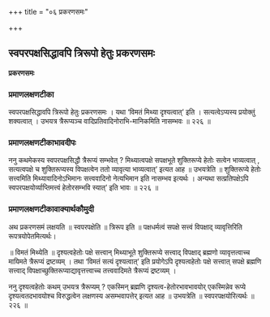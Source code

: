 +++
title = "०६ प्रकरणसमः"

+++


## स्वपरपक्षसिद्धावपि त्रिरूपो हेतुः प्रकरणसमः

**प्रकरणसमः** 

### **प्रमाणलक्षणटीका**

स्वपरपक्षसिद्धावपि त्रिरूपो हेतुः प्रकरणसमः । यथा ‘विमतं मिथ्या दृश्यत्वात्’ इति । सत्यत्वेऽप्यस्य प्रयोक्तुं शक्यत्वात् । उभयत्र त्रैरूप्यञ्च वादिप्रतिवादिनोराभि-मानिकमिति नासम्भवः ॥ २२६ ॥

### **प्रमाणलक्षणटीकाभावदीपः**

ननु कथमेकस्य स्वपरपक्षसिद्धौ त्रैरूप्यं सम्भवेत् ? मिथ्यात्वपक्षे सपक्षभूते शुक्तिरूप्ये हेतोः सत्वेन भाव्यत्वात् , सत्यत्वपक्षे च शुक्तिरूप्यस्य विपक्षत्वेन ततो व्यावृत्या भाव्यत्वात्’ इत्यत आह ॥ उभयत्रेति ॥ शुक्तिरूप्ये हेतोः सत्त्वमिति मिथ्यावादिनोऽभिमानः सत्त्ववादिनो नेत्यभिमान इति नासम्भव इत्यर्थः । अन्यथा सत्प्रतिपक्षेऽपि स्वपरपक्षयोर्व्याप्तिमत्त्वं हेतोरसम्भवि स्यात्’ इति भावः ॥ २२६ ॥

### **प्रमाणलक्षणटीकावाक्यार्थकौमुदी**

अथ प्रकरणसमं लक्षयति ॥ स्वपरपक्षेति ॥ त्रिरूप इति ॥ पक्षधर्मत्वं सपक्षे सत्त्वं विपक्षाद् व्यावृत्तिरिति रूपत्रयोपेतमित्यर्थः।

॥ विमतं मिथ्येति ॥ दृश्यत्वहेतोः पक्षे सत्त्वान् मिथ्याभूते शुक्तिरूप्ये सत्त्वाद् विपक्षाद् ब्रह्मणो व्यावृत्तत्वाच्च मायिमते त्रैरूप्यं द्रष्टव्यम् । तथा ‘विमतं सत्यं दृश्यत्वात्’ इति प्रयोगेऽपि दृश्यत्वहेतोः पक्षे सत्त्वात् सपक्षे ब्रह्मणि सत्त्वाद् विपक्षाच्छुक्तिरूप्याद्यावृत्तत्त्वाच्च तत्त्ववादिमते त्रैरूप्यं
द्रष्टव्यम् ।

ननु दृश्यत्वहेतोः कथम् उभयत्र त्रैरूप्यम् ? एकस्मिन् ब्रह्मणि दृश्यत्व-हेतोरभावभावयोर् एकस्मिन्नेव रूप्ये दृश्यत्वतदभावयोश्च विरुद्धत्वेन लक्षणस्य असम्भवापत्तेर् इत्यत आह ॥ उभयत्रेति ॥ स्वपरपक्षयोरित्यर्थः ॥ २२६ ॥

